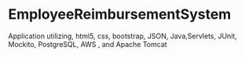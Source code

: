 # EmployeeReimbursementSystem
Application utilizing, html5, css, bootstrap, JSON, Java,Servlets, JUnit, Mockito, PostgreSQL, AWS , and Apache Tomcat
